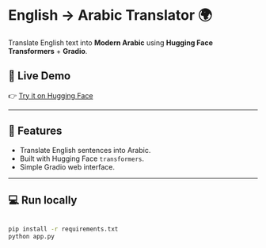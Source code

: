 # English → Arabic Translator 🌍

Translate English text into **Modern Arabic** using **Hugging Face Transformers** + **Gradio**.

## 🚀 Live Demo  
👉 [Try it on Hugging Face](https://huggingface.co/spaces/Fatima1228/english-to-arabic-translator)

---

## 📌 Features
- Translate English sentences into Arabic.
- Built with Hugging Face `transformers`.
- Simple Gradio web interface.

---

## 💻 Run locally
```bash

pip install -r requirements.txt
python app.py
